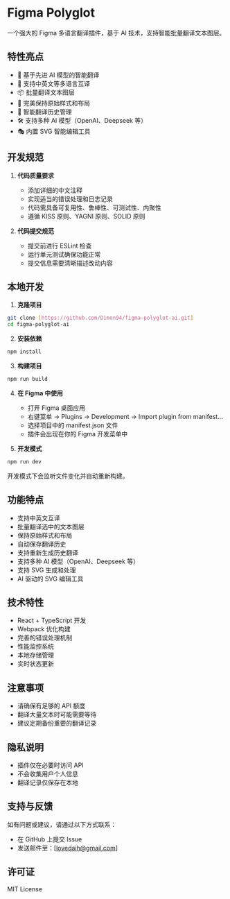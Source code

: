# Figma Polyglot

一个强大的 Figma 多语言翻译插件，基于 AI 技术，支持智能批量翻译文本图层。

## 特性亮点

- 🚀 基于先进 AI 模型的智能翻译
- 🎯 支持中英文等多语言互译
- 📦 批量翻译文本图层
- 🎨 完美保持原始样式和布局
- 💾 智能翻译历史管理
- 🛠 支持多种 AI 模型（OpenAI、Deepseek 等）
- 🎭 内置 SVG 智能编辑工具

## 开发规范

1. **代码质量要求**
   - 添加详细的中文注释
   - 实现适当的错误处理和日志记录
   - 代码需具备可复用性、鲁棒性、可测试性、内聚性
   - 遵循 KISS 原则、YAGNI 原则、SOLID 原则

2. **代码提交规范**
   - 提交前进行 ESLint 检查
   - 运行单元测试确保功能正常
   - 提交信息需要清晰描述改动内容

## 本地开发

1. **克隆项目**
```bash
git clone [https://github.com/Dimon94/figma-polyglot-ai.git]
cd figma-polyglot-ai
```

2. **安装依赖**
```bash
npm install
```

3. **构建项目**
```bash
npm run build
```

4. **在 Figma 中使用**
   - 打开 Figma 桌面应用
   - 右键菜单 -> Plugins -> Development -> Import plugin from manifest...
   - 选择项目中的 manifest.json 文件
   - 插件会出现在你的 Figma 开发菜单中

5. **开发模式**
```bash
npm run dev
```
开发模式下会监听文件变化并自动重新构建。

## 功能特点

- 支持中英文互译
- 批量翻译选中的文本图层
- 保持原始样式和布局
- 自动保存翻译历史
- 支持重新生成历史翻译
- 支持多种 AI 模型（OpenAI、Deepseek 等）
- 支持 SVG 生成和处理
- AI 驱动的 SVG 编辑工具

## 技术特性

- React + TypeScript 开发
- Webpack 优化构建
- 完善的错误处理机制
- 性能监控系统
- 本地存储管理
- 实时状态更新

## 注意事项

- 请确保有足够的 API 额度
- 翻译大量文本时可能需要等待
- 建议定期备份重要的翻译记录

## 隐私说明

- 插件仅在必要时访问 API
- 不会收集用户个人信息
- 翻译记录仅保存在本地

## 支持与反馈

如有问题或建议，请通过以下方式联系：

- 在 GitHub 上提交 Issue
- 发送邮件至：[lovedaih@gmail.com]

## 许可证

MIT License
